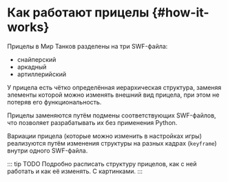 # Как работают прицелы {#how-it-works}

Прицелы в Мир Танков разделены на три SWF-файла:
- снайперский
- аркадный
- артиллерийский

У прицела есть чётко определённая иерархическая структура, заменяя элементы которой можно изменять внешний вид прицела, при этом не потеряв его функциональность.

Прицелы заменяются путём подмены соответствующих SWF-файлов, что позволяет разрабатывать их без применения Python.

Вариации прицела (которые можно изменить в настройках игры) реализуются путём изменения структуры на разных кадрах (`keyframe`) внутри одного SWF-файла.

::: tip TODO
Подробно расписать структуру прицелов, как с ней работать и как её изменять. С картинками.
:::
